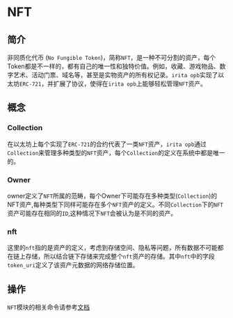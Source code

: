 # NFT

## 简介

非同质化代币 (`No Fungible Token`)，简称`NFT`，是一种不可分割的资产，每个Token都是不一样的，都有自己的唯一性和独特价值。例如，收藏、游戏物品、数字艺术、活动门票、域名等，甚至是实物资产的所有权记录。`irita opb`实现了以太坊`ERC-721`，并扩展了协议，使得在`irita opb`上能够轻松管理`NFT`资产。

## 概念

### Collection

在以太坊上每个实现了`ERC-721`的合约代表了一类`NFT`资产，`irita opb`通过`Collection`来管理多种类型的`NFT`资产，每个`Collection`的定义在系统中都是唯一的。

### Owner

owner定义了`NFT`所属的范畴，每个Owner下可能存在多种类型(`Collection`)的NFT资产,每种类型下同样可能存在多个`NFT`资产的定义。不同`Collection`下的`NFT`资产可能存在相同的`ID`,这种情况下`NFT`会被认为是不同的资产。

### nft

这里的`nft`指的是资产的定义，考虑到存储空间、隐私等问题，所有数据不可能都在链上存储，所以结合链下存储来完成整个`nft`资产的存储。其中`nft`中的字段`token_uri`定义了该资产元数据的网络存储位置。

## 操作

`NFT`模块的相关命令请参考[文档](../cli-client/nft.md)

